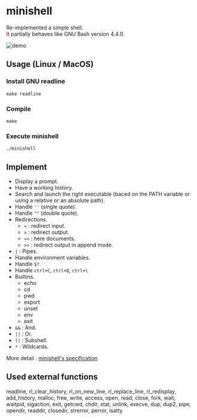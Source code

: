 # minishell
Re-implemented a simple shell.  
It partially behaves like GNU Bash version 4.4.0.  

![demo](images/demo.gif)

## Usage (Linux / MacOS)

### Install GNU readline
```shell
make readline
```

### Compile
```shell
make
```

### Execute minishell
```shell
./minishell
```

## Implement
- Display a prompt.
- Have a working history.
- Search and launch the right executable (baced on the PATH variable or using a relative or an absolute path).
- Handle `''` (single quote).
- Handle `""` (double quote).
- Redirections.
  - `<` : redirect input.
  - `>` : redirect output.
  - `<<` : here documents.
  - `>>` : redirect output in append mode.
- `|` : Pipes.
- Handle environment variables.
- Handle `$?`.
- Handle `ctrl+C`, `ctrl+D`, `ctrl+\`
- Builtins.
  - echo
  - cd
  - pwd
  - export
  - unset
  - env
  - exit
- `&&` : And.
- `||` : Or.
- `()` : Subshell.
- `*` : Wildcards.

More detail : [minishell's specification](https://github.com/habvi/42_minishell/wiki/minishell's-specification)

## Used external functions
readline, rl_clear_history, rl_on_new_line, rl_replace_line, rl_redisplay, add_history, malloc, free, write, access, open, read, close, fork, wait, waitpid, sigaction, exit, getcwd, chdir, stat, unlink, execve, dup, dup2, pipe, opendir, readdir, closedir, strerror, perror, isatty
